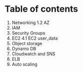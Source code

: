 # Table of contents

<!-- todo replicate resources in availability zone 2 -->
<!-- todo private subnet  review all subnets shiet-->

1. Networking
   1.2 AZ
2. IAM
3. Security Groups
4. EC2
   4.1 EC2 user_data
5. Object storage
6. Dynamo DB
7. Cloudwatch and SNS
8. ELB
9. Auto scaling

<!-- todo create lambda with https://github.com/amazon-archives/serverless-image-resizing FOLLOW everything in AWS lambda episode -->
<!-- https://explore.skillbuilder.aws/learn/course/1851/play/45289/aws-technical-essentials-104;lp=1044 AWS -->

<!-- todo IAM user? + video mas readme -->

<!-- todo move everything to vars -->

<!-- review and review and review /1* https://explore.skillbuilder.aws/learn/course/1851/play/45289/aws-technical-essentials-104;lp=1044 *1/ -->

<!-- todo AZ local var -->

<!-- todo main route table ? -->

<!-- todo network ACLs difference between NACLS and SG -->

<!-- todo review each of the parameters and write docs -->

<!-- TODO make diagram -->

<!-- # TODO IAM GILACOST user list alls policies and add them to USER -->

<!-- next venture -->
<!-- todo redesing appication with AWS lambda -->
<!-- auto escaling + ELB https://explore.skillbuilder.aws/learn/course/1851/play/45289/aws-technical-essentials-104;lp=1044 -->
